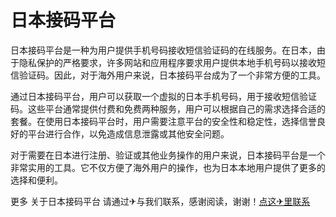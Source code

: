 # 日本接码平台

日本接码平台是一种为用户提供手机号码接收短信验证码的在线服务。在日本，由于隐私保护的严格要求，许多网站和应用程序要求用户提供本地手机号码以接收短信验证码。因此，对于海外用户来说，日本接码平台成为了一个非常方便的工具。

通过日本接码平台，用户可以获取一个虚拟的日本手机号码，用于接收短信验证码。这些平台通常提供付费和免费两种服务，用户可以根据自己的需求选择合适的套餐。在使用日本接码平台时，用户需要注意平台的安全性和稳定性，选择信誉良好的平台进行合作，以免造成信息泄露或其他安全问题。

对于需要在日本进行注册、验证或其他业务操作的用户来说，日本接码平台是一个非常实用的工具。它不仅方便了海外用户的操作，也为日本本地用户提供了更多的选择和便利。

更多 关于日本接码平台 请通过✈与我们联系，感谢阅读，谢谢！[点这✈里联系](https://abc.k02.cc)
